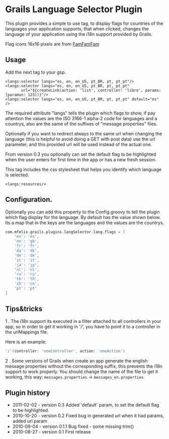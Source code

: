 # Grails Language Selector Plugin

This plugin provides a simple to use tag, to display flags for countries of the languages your application supports, that when clicked, changes the language of your application using the i18n support provided by Grails.

Flag icons 16x16 pixels are from [FamFamFam](http://www.famfamfam.com/lab/icons/flags/)

## Usage
Add the next tag to your gsp.

```
<langs:selector langs="es, en, en_US, pt_BR, pt, pt_pt"/>
<langs:selector langs="es, en, en_US, pt_BR, pt, pt_pt"
       url="${createLink(action: 'list', controller: 'libro', params: [paramun: 123])}"/>
<langs:selector langs="es, en, en_US, pt_BR, pt, pt_pt" default="es" />
```

The required attribute "langs" tells the plugin which flags to show, if pay attention the values are the ISO 3166-1 alpha-2 code for languages and a countrys, also are the same of the suffixes of "message properties" files.

Optionally if you want to redirect always to the same url when changing the language (this is helpful to avoid doing a GET with post data) use the url parameter, and this provided url will be used instead of the actual one.

From version 0.3 you optionally can set the default flag to be highlighted when the user enters for first time in the app or has a new fresh session.

This tag includes the css stylesheet that helps you identify which language is selected.
```
<langs:resources/>
```

## Configuration.
Optionally you can add this property to the Config.groovy to tell the plugin which flag display for the language. By default has the value shown below. Its a map that in the keys are the languages and the values are the countrys.
```groovy
com.mfelix.grails.plugins.langSelector.lang.flags = [
	'es': 'es',
	'en': 'gb',
	'fr': 'fr',
	'da': 'dk',
	'de': 'de',
	'it': 'it',
	'ja': 'jp',
	'nl': 'nl',
	'ru': 'ru',
	'th': 'th',
	'zh': 'cn',
	'pt': 'pt'
]
```

## Tips&tricks
1 . The i18n support its executed in a filter attached to all controllers in your app, so in order to get it working in '/', you have to point it to a controller in the urlMappings file.

Here is an example:
```groovy
'/'(controller: 'oneController', action: 'oneAction')
```

2 . Some versions of Grails when create an app generate the english message properties without the corresponding suffix, this prevents the i18n support to work properly.
You should change the name of the file to get it working, this way: `messages.properties` -> `messages_en.properties`

## Plugin history
* 2011-02-02 - version 0.3 Added 'default' param, to set the default flag to be highlighted.
* 2010-10-20 - version 0.2 Fixed bug in generated url when it had params, added url param
* 2010-09-04 - version 0.1.1 Bug fixed - some missing trim()
* 2010-08-27 - version 0.1 First release
